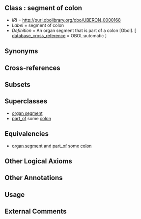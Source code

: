 
## Class : segment of colon

 * *IRI* = http://purl.obolibrary.org/obo/UBERON_0000168
 * *Label* = segment of colon
 * *Definition* = An organ segment that is part of a colon [Obol]. [ [database_cross_reference](../../ef/oboInOwl#hasDbXref.md) = OBOL:automatic ]

## Synonyms


## Cross-references


## Subsets


## Superclasses

 * [organ segment](../../UBERON/63/UBERON_0000063.md)
 * [part_of](../../BFO/50/BFO_0000050.md) some [colon](../../UBERON/55/UBERON_0001155.md)

## Equivalencies

 * [organ segment](../../UBERON/63/UBERON_0000063.md) and [part_of](../../BFO/50/BFO_0000050.md) some [colon](../../UBERON/55/UBERON_0001155.md)

## Other Logical Axioms


## Other Annotations


## Usage


## External Comments

